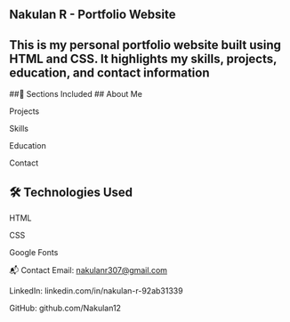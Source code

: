 ## Nakulan R - Portfolio Website ##
## This is my personal portfolio website built using HTML and CSS. It highlights my skills, projects, education, and contact information ##

##🔗 Sections Included ##
About Me

Projects

Skills

Education

Contact

## 🛠 Technologies Used ##

HTML

CSS

Google Fonts

📬 Contact
Email: nakulanr307@gmail.com

LinkedIn: linkedin.com/in/nakulan-r-92ab31339

GitHub: github.com/Nakulan12

